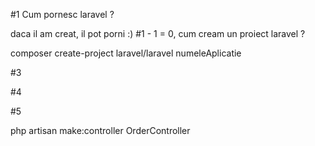 #1 Cum pornesc laravel ?

daca il am creat, il pot porni :)
#1 - 1 = 0, cum cream un proiect laravel ?

composer create-project laravel/laravel numeleAplicatie

#3

#4

#5

php artisan make:controller OrderController
